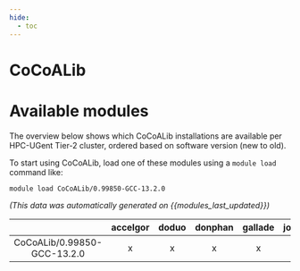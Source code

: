 ```yaml
---
hide:
  - toc
---
```


CoCoALib
========

# Available modules


The overview below shows which CoCoALib installations are available per HPC-UGent Tier-2 cluster, ordered based on software version (new to old).

To start using CoCoALib, load one of these modules using a `module load` command like:

```shell
module load CoCoALib/0.99850-GCC-13.2.0
```

*(This data was automatically generated on {{modules_last_updated}})*  

| |accelgor|doduo|donphan|gallade|joltik|shinx|
| :---: | :---: | :---: | :---: | :---: | :---: | :---: |
|CoCoALib/0.99850-GCC-13.2.0|x|x|x|x|x|x|
